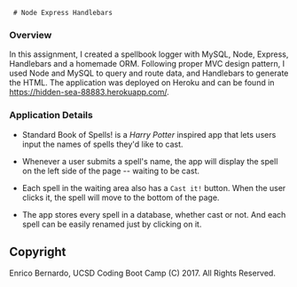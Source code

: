      # Node Express Handlebars

### Overview

In this assignment, I created a spellbook logger with MySQL, Node, Express, Handlebars and a homemade ORM. Following proper MVC design pattern, I used Node and MySQL to query and route data, and Handlebars to generate the HTML. The application was deployed on Heroku and can be found in https://hidden-sea-88883.herokuapp.com/.

### Application Details

* Standard Book of Spells! is a *Harry Potter* inspired app that lets users input the names of spells they'd like to cast.

* Whenever a user submits a spell's name, the app will display the spell on the left side of the page -- waiting to be cast.

* Each spell in the waiting area also has a `Cast it!` button. When the user clicks it, the spell will move to the bottom of the page.

* The app stores every spell in a database, whether cast or not. And each spell can be easily renamed just by clicking on it.

## Copyright

Enrico Bernardo, UCSD Coding Boot Camp (C) 2017. All Rights Reserved.
